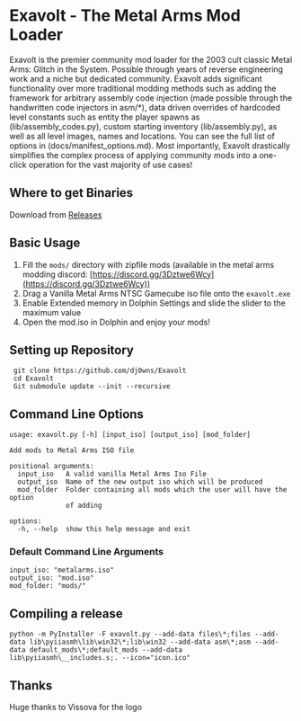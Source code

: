 # Exavolt - The Metal Arms Mod Loader

Exavolt is the premier community mod loader for the 2003 cult classic Metal Arms: Glitch in the System. Possible through years of reverse engineering work and a niche but dedicated community. Exavolt adds significant functionality over more traditional modding methods such as adding the framework for arbitrary assembly code injection (made possible through the handwritten code injectors in asm/*), data driven overrides of hardcoded level constants such as entity the player spawns as (lib/assembly_codes.py), custom starting inventory (lib/assembly.py), as well as all level images, names and locations. You can see the full list of options in (docs/manifest_options.md). Most importantly, Exavolt drastically simplifies the complex process of applying community mods into a one-click operation for the vast majority of use cases!

## Where to get Binaries
Download from [Releases](https://github.com/dj0wns/Exavolt/releases)

## Basic Usage
1. Fill the `mods/` directory with zipfile mods (available in the metal arms modding discord: [https://discord.gg/3Dztwe6Wcy](https://discord.gg/3Dztwe6Wcy))
2. Drag a Vanilla Metal Arms NTSC Gamecube iso file onto the `exavolt.exe`
3. Enable Extended memory in Dolphin Settings and slide the slider to the maximum value
4. Open the mod.iso in Dolphin and enjoy your mods!

## Setting up Repository
` git clone https://github.com/dj0wns/Exavolt`  
` cd Exavolt`  
` Git submodule update --init --recursive`  

## Command Line Options
```
usage: exavolt.py [-h] [input_iso] [output_iso] [mod_folder]

Add mods to Metal Arms ISO file

positional arguments:
  input_iso   A valid vanilla Metal Arms Iso File
  output_iso  Name of the new output iso which will be produced
  mod_folder  Folder containing all mods which the user will have the option
              of adding

options:
  -h, --help  show this help message and exit
```

### Default Command Line Arguments
`input_iso: "metalarms.iso"`  
`output_iso: "mod.iso"`  
`mod_folder: "mods/"`  

## Compiling a release
`python -m PyInstaller -F exavolt.py --add-data files\*;files --add-data lib\pyiiasmh\lib\win32\*;lib\win32 --add-data asm\*;asm --add-data default_mods\*;default_mods --add-data lib\pyiiasmh\__includes.s;. --icon="icon.ico"`

## Thanks

Huge thanks to Vissova for the logo

